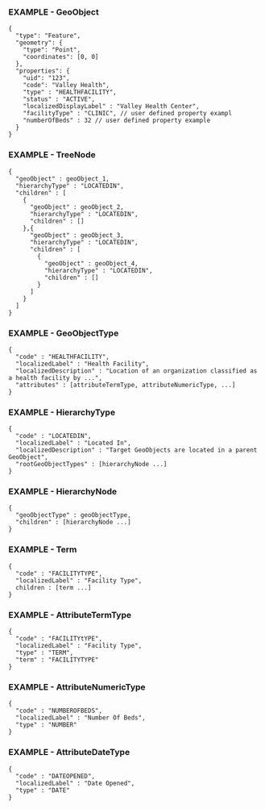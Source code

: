 ### EXAMPLE - GeoObject

```
{
  "type": "Feature",
  "geometry": {
    "type": "Point",
    "coordinates": [0, 0]
  },
  "properties": {
    "uid": "123",
    "code": "Valley Health",
    "type" : "HEALTHFACILITY",
    "status" : "ACTIVE",
    "localizedDisplayLabel" : "Valley Health Center",
    "facilityType" : "CLINIC", // user defined property exampl
    "numberOfBeds" : 32 // user defined property example
  }
}
```

### EXAMPLE - TreeNode
```
{
  "geoObject" : geoObject_1,
  "hierarchyType" : "LOCATEDIN",
  "children" : [
    {
      "geoObject" : geoObject_2,
      "hierarchyType" : "LOCATEDIN",
      "children" : []
    },{
      "geoObject" : geoObject_3,
      "hierarchyType" : "LOCATEDIN",
      "children" : [
        {
          "geoObject" : geoObject_4,
          "hierarchyType" : "LOCATEDIN",
          "children" : []
        }
      ]
    }
  ]
}
```

### EXAMPLE - GeoObjectType
```
{
  "code" : "HEALTHFACILITY",
  "localizedLabel" : "Health Facility",
  "localizedDescription" : "Location of an organization classified as a health facility by ...",
  "attributes" : [attributeTermType, attributeNumericType, ...]
}
```

### EXAMPLE - HierarchyType
```
{
  "code" : "LOCATEDIN",
  "localizedLabel" : "Located In",
  "localizedDescription" : "Target GeoObjects are located in a parent GeoObject",
  "rootGeoObjectTypes" : [hierarchyNode ...]
}
```

### EXAMPLE - HierarchyNode
```
{
  "geoObjectType" : geoObjectType, 
  "children" : [hierarchyNode ...]
}
```

### EXAMPLE - Term
```
{
  "code" : "FACILITYTYPE",
  "localizedLabel" : "Facility Type",
  children : [term ...]
}
```

### EXAMPLE - AttributeTermType
```
{
  "code" : "FACILITYtYPE",
  "localizedLabel" : "Facility Type",
  "type" : "TERM",
  "term" : "FACILITYTYPE"
}
```

### EXAMPLE - AttributeNumericType
```
{
  "code" : "NUMBEROFBEDS",
  "localizedLabel" : "Number Of Beds",
  "type" : "NUMBER"
}
```

### EXAMPLE - AttributeDateType
```
{
  "code" : "DATEOPENED",
  "localizedLabel" : "Date Opened",
  "type" : "DATE"
}
```
